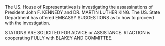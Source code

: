 The US. House of Representatives is investigating the assassinations of President John F. KENNEDY and DR. MARTIN LUTHER KING. The US. State Department has offered EMBASSY SUGGESTIONS as to how to proceed with the investigation.

STATIONS ARE SOLICITED FOR ADVICE or ASSISTANCE. RTACTION is cooperating FULLY with BLAKEY AND COMMITTEE.